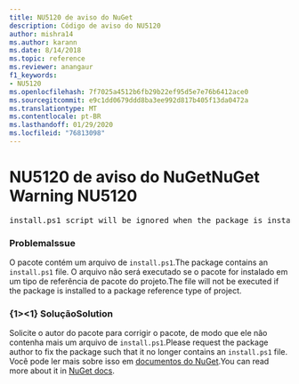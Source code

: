 ```yaml
---
title: NU5120 de aviso do NuGet
description: Código de aviso do NU5120
author: mishra14
ms.author: karann
ms.date: 8/14/2018
ms.topic: reference
ms.reviewer: anangaur
f1_keywords:
- NU5120
ms.openlocfilehash: 7f7025a4512b6fb29b22ef95d5e7e76b6412ace0
ms.sourcegitcommit: e9c1dd0679ddd8ba3ee992d817b405f13da0472a
ms.translationtype: MT
ms.contentlocale: pt-BR
ms.lasthandoff: 01/29/2020
ms.locfileid: "76813098"
---
```

# <a name="nuget-warning-nu5120"></a><span data-ttu-id="29088-103">NU5120 de aviso do NuGet</span><span class="sxs-lookup"><span data-stu-id="29088-103">NuGet Warning NU5120</span></span>
<pre>install.ps1 script will be ignored when the package is installed after the migration.</pre>

### <a name="issue"></a><span data-ttu-id="29088-104">Problema</span><span class="sxs-lookup"><span data-stu-id="29088-104">Issue</span></span>

<span data-ttu-id="29088-105">O pacote contém um arquivo de `install.ps1`.</span><span class="sxs-lookup"><span data-stu-id="29088-105">The package contains an `install.ps1` file.</span></span> <span data-ttu-id="29088-106">O arquivo não será executado se o pacote for instalado em um tipo de referência de pacote do projeto.</span><span class="sxs-lookup"><span data-stu-id="29088-106">The file will not be executed if the package is installed to a package reference type of project.</span></span>


### <a name="solution"></a><span data-ttu-id="29088-107">{1&gt;&lt;1} Solução</span><span class="sxs-lookup"><span data-stu-id="29088-107">Solution</span></span>

<span data-ttu-id="29088-108">Solicite o autor do pacote para corrigir o pacote, de modo que ele não contenha mais um arquivo de `install.ps1`.</span><span class="sxs-lookup"><span data-stu-id="29088-108">Please request the package author to fix the package such that it no longer contains an `install.ps1` file.</span></span> <span data-ttu-id="29088-109">Você pode ler mais sobre isso em [documentos do NuGet](../../consume-packages/migrate-packages-config-to-package-reference.md).</span><span class="sxs-lookup"><span data-stu-id="29088-109">You can read more about it in [NuGet docs](../../consume-packages/migrate-packages-config-to-package-reference.md).</span></span>
